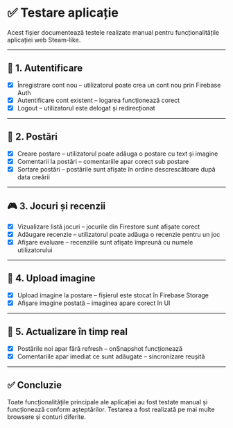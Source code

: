 
# ✅ Testare aplicație

Acest fișier documentează testele realizate manual pentru funcționalitățile aplicației web Steam-like.

---

## 🔐 1. Autentificare
- [x] Înregistrare cont nou – utilizatorul poate crea un cont nou prin Firebase Auth
- [x] Autentificare cont existent – logarea funcționează corect
- [x] Logout – utilizatorul este delogat și redirecționat

---

## 📝 2. Postări
- [x] Creare postare – utilizatorul poate adăuga o postare cu text și imagine
- [x] Comentarii la postări – comentariile apar corect sub postare
- [x] Sortare postări – postările sunt afișate în ordine descrescătoare după data creării

---

## 🎮 3. Jocuri și recenzii
- [x] Vizualizare listă jocuri – jocurile din Firestore sunt afișate corect
- [x] Adăugare recenzie – utilizatorul poate adăuga o recenzie pentru un joc
- [x] Afișare evaluare – recenziile sunt afișate împreună cu numele utilizatorului

---

## 📸 4. Upload imagine
- [x] Upload imagine la postare – fișierul este stocat în Firebase Storage
- [x] Afișare imagine postată – imaginea apare corect în UI

---

## 🔄 5. Actualizare în timp real
- [x] Postările noi apar fără refresh – onSnapshot funcționează
- [x] Comentariile apar imediat ce sunt adăugate – sincronizare reușită

---

## ✅ Concluzie
Toate funcționalitățile principale ale aplicației au fost testate manual și funcționează conform așteptărilor. Testarea a fost realizată pe mai multe browsere și conturi diferite.
